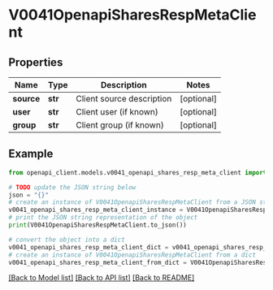 # V0041OpenapiSharesRespMetaClient


## Properties

Name | Type | Description | Notes
------------ | ------------- | ------------- | -------------
**source** | **str** | Client source description | [optional] 
**user** | **str** | Client user (if known) | [optional] 
**group** | **str** | Client group (if known) | [optional] 

## Example

```python
from openapi_client.models.v0041_openapi_shares_resp_meta_client import V0041OpenapiSharesRespMetaClient

# TODO update the JSON string below
json = "{}"
# create an instance of V0041OpenapiSharesRespMetaClient from a JSON string
v0041_openapi_shares_resp_meta_client_instance = V0041OpenapiSharesRespMetaClient.from_json(json)
# print the JSON string representation of the object
print(V0041OpenapiSharesRespMetaClient.to_json())

# convert the object into a dict
v0041_openapi_shares_resp_meta_client_dict = v0041_openapi_shares_resp_meta_client_instance.to_dict()
# create an instance of V0041OpenapiSharesRespMetaClient from a dict
v0041_openapi_shares_resp_meta_client_from_dict = V0041OpenapiSharesRespMetaClient.from_dict(v0041_openapi_shares_resp_meta_client_dict)
```
[[Back to Model list]](../README.md#documentation-for-models) [[Back to API list]](../README.md#documentation-for-api-endpoints) [[Back to README]](../README.md)


